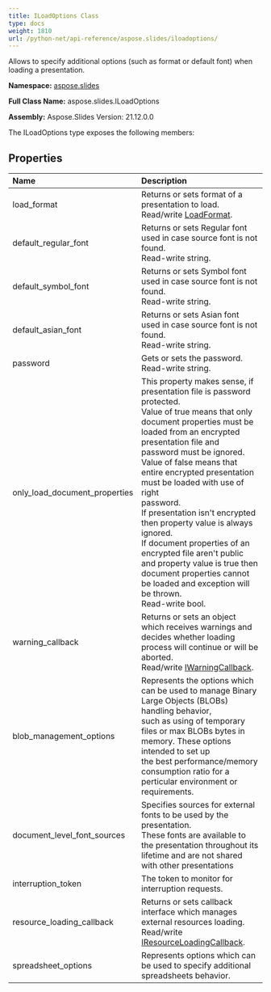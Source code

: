 ```yaml
---
title: ILoadOptions Class
type: docs
weight: 1810
url: /python-net/api-reference/aspose.slides/iloadoptions/
---
```


Allows to specify additional options (such as format or default font) when loading a presentation.

**Namespace:** [aspose.slides](/slides/python-net/api-reference/aspose.slides/)

**Full Class Name:** aspose.slides.ILoadOptions

**Assembly:**  Aspose.Slides Version: 21.12.0.0

The ILoadOptions type exposes the following members:
## **Properties**
|**Name**|**Description**|
| :- | :- |
|load_format|Returns or sets format of a presentation to load.<br/>            Read/write [LoadFormat](/python-net/api-reference/aspose.slides/loadformat/).|
|default_regular_font|Returns or sets Regular font used in case source font is not found.<br/>            Read-write string.|
|default_symbol_font|Returns or sets Symbol font used in case source font is not found.<br/>            Read-write string.|
|default_asian_font|Returns or sets Asian font used in case source font is not found.<br/>            Read-write string.|
|password|Gets or sets the password.<br/>            Read-write string.|
|only_load_document_properties|This property makes sense, if presentation file is password protected.<br/>            Value of true means that only document properties must be loaded from an encrypted <br/>            presentation file and password must be ignored.<br/>            Value of false means that entire encrypted presentation must be loaded with use of right <br/>            password.<br/>            If presentation isn't encrypted then property value is always ignored.<br/>            If document properties of an encrypted file aren't public and property value is true then<br/>            document properties cannot be loaded and exception will be thrown.<br/>            Read-write bool.|
|warning_callback|Returns or sets an object which receives warnings and decides whether loading <br/>            process will continue or will be aborted.<br/>            Read/write [IWarningCallback](/python-net/api-reference/aspose.slides.warnings/iwarningcallback/).|
|blob_management_options|Represents the options which can be used to manage Binary Large Objects (BLOBs) handling behavior,<br/>            such as using of temporary files or max BLOBs bytes in memory. These options intended to set up<br/>            the best performance/memory consumption ratio for a perticular environment or requirements.|
|document_level_font_sources|Specifies sources for external fonts to be used by the presentation.<br/>            These fonts are available to the presentation throughout its lifetime and are not shared with other presentations|
|interruption_token|The token to monitor for interruption requests.|
|resource_loading_callback|Returns or sets callback interface which manages external resources loading.<br/>            Read/write [IResourceLoadingCallback](/python-net/api-reference/aspose.slides/iresourceloadingcallback/).|
|spreadsheet_options|Represents options which can be used to specify additional spreadsheets behavior.|

